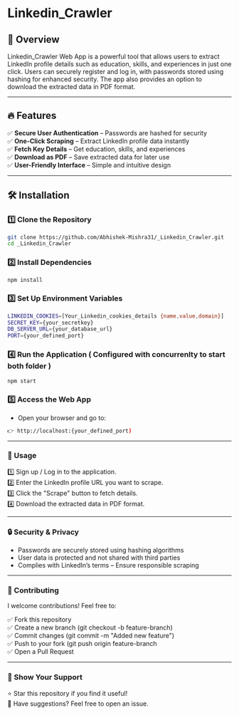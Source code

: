 # Linkedin_Crawler

## 🚀 Overview
Linkedin_Crawler Web App is a powerful tool that allows users to extract LinkedIn profile details such as education, skills, and experiences in just one click. Users can securely register and log in, with passwords stored using hashing for enhanced security. The app also provides an option to download the extracted data in PDF format.

---

## 🔥 Features
✅ **Secure User Authentication** – Passwords are hashed for security  
✅ **One-Click Scraping** – Extract LinkedIn profile data instantly  
✅ **Fetch Key Details** – Get education, skills, and experiences  
✅ **Download as PDF** – Save extracted data for later use  
✅ **User-Friendly Interface** – Simple and intuitive design  

---

## 🛠 Installation

### 1️⃣ Clone the Repository
```sh
git clone https://github.com/Abhishek-Mishra31/_Linkedin_Crawler.git
cd _Linkedin_Crawler
```

### 2️⃣ Install Dependencies
```sh
npm install
```

### 3️⃣ Set Up Environment Variables
```sh
LINKEDIN_COOKIES=[Your_Linkedin_cookies_details {name,value,domain}]
SECRET_KEY={your_secretkey}
DB_SERVER_URL={your_database_url}
PORT={your_defined_port}
```

### 4️⃣ Run the Application ( Configured with concurrenlty to start both folder )
```sh
npm start
```

### 5️⃣ Access the Web App
* Open your browser and go to:
```sh
👉 http://localhost:{your_defined_port)
```
---

### 📌 Usage
1️⃣ Sign up / Log in to the application.  
2️⃣ Enter the LinkedIn profile URL you want to scrape.  
3️⃣ Click the "Scrape" button to fetch details.  
4️⃣ Download the extracted data in PDF format.  

---

### 🔒 Security & Privacy
* Passwords are securely stored using hashing algorithms
* User data is protected and not shared with third parties
* Complies with LinkedIn’s terms – Ensure responsible scraping

---

### 🤝 Contributing
I welcome contributions! Feel free to:

✅ Fork this repository  
✅ Create a new branch (git checkout -b feature-branch)    
✅ Commit changes (git commit -m "Added new feature")    
✅ Push to your fork (git push origin feature-branch    
✅ Open a Pull Request  

---

### 🌟 Show Your Support
⭐ Star this repository if you find it useful!    
📩 Have suggestions? Feel free to open an issue.

